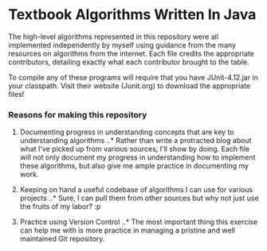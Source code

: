 # Textbook Algorithms Written In Java

The high-level algorithms represented in this repository were all implemented independently 
by myself using guidance from the many resources on algorithms from the internet. Each file
credits the appropriate contributors, detailing exactly what each contributor brought to the
table.

To compile any of these programs will require that you have JUnit-4.12.jar in your classpath.
Visit their website (Junit.org) to download the appropriate files!

### Reasons for making this repository
1. Documenting progress in understanding concepts that are key to understanding algorithms
..* Rather than write a protracted blog about what I've picked up from various sources, I'll show by doing. 
Each file will not only document my progress in understanding how to implement these algorithms, but also
give me ample practice in documenting my work. 

2. Keeping on hand a useful codebase of algorithms I can use for various projects
..* Sure, I can pull them from other sources but why not just use the fruits of my labor? :p

3. Practice using Version Control
..* The most important thing this exercise can help me with is more practice in managing a pristine and
well maintained Git repository. 

